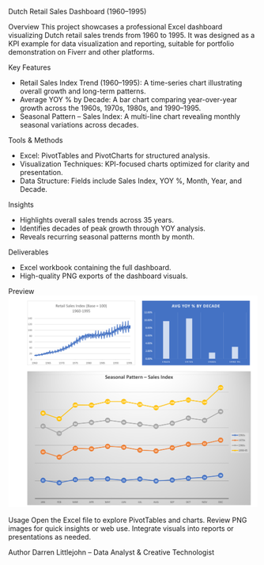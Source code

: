 Dutch Retail Sales Dashboard (1960–1995)

Overview
This project showcases a professional Excel dashboard visualizing Dutch retail sales trends from 1960 to 1995. It was designed as a KPI example for data visualization and reporting, suitable for portfolio demonstration on Fiverr and other platforms.

Key Features

* Retail Sales Index Trend (1960–1995): A time-series chart illustrating overall growth and long-term patterns.
* Average YOY % by Decade: A bar chart comparing year-over-year growth across the 1960s, 1970s, 1980s, and 1990–1995.
* Seasonal Pattern – Sales Index: A multi-line chart revealing monthly seasonal variations across decades.

Tools & Methods

* Excel: PivotTables and PivotCharts for structured analysis.
* Visualization Techniques: KPI-focused charts optimized for clarity and presentation.
* Data Structure: Fields include Sales Index, YOY %, Month, Year, and Decade.

Insights

* Highlights overall sales trends across 35 years.
* Identifies decades of peak growth through YOY analysis.
* Reveals recurring seasonal patterns month by month.

Deliverables

* Excel workbook containing the full dashboard.
* High-quality PNG exports of the dashboard visuals.

Preview
![Dashboard Preview](retail_sales_index_dashboard.png)

Usage
Open the Excel file to explore PivotTables and charts.
Review PNG images for quick insights or web use.
Integrate visuals into reports or presentations as needed.

Author
Darren Littlejohn – Data Analyst & Creative Technologist

